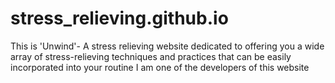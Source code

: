 # stress_relieving.github.io
This is 'Unwind'- A stress relieving website dedicated to offering you a wide array of stress-relieving techniques and practices that can be easily incorporated into your routine
I am one of the developers of this website 
